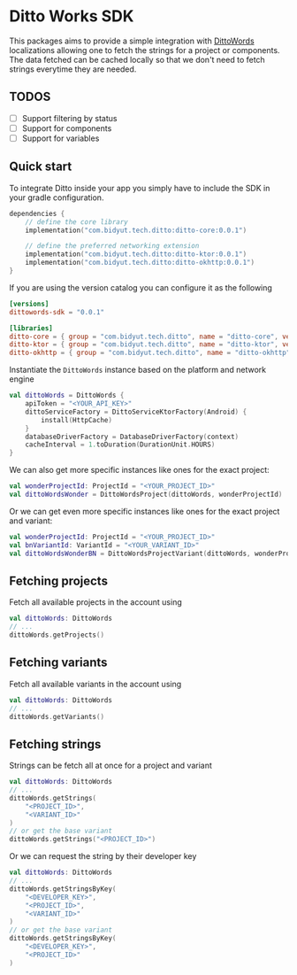# Ditto Works SDK

This packages aims to provide a simple integration with [DittoWords](https://www.dittowords.com/) localizations allowing
one to fetch the strings for a project or components. The data fetched can be cached locally so that we don't need to
fetch strings everytime they are needed.

## TODOS

- [ ] Support filtering by status
- [ ] Support for components
- [ ] Support for variables

## Quick start

To integrate Ditto inside your app you simply have to include the SDK in your gradle configuration.
```kotlin
dependencies {
    // define the core library
    implementation("com.bidyut.tech.ditto:ditto-core:0.0.1")

    // define the preferred networking extension
    implementation("com.bidyut.tech.ditto:ditto-ktor:0.0.1")
    implementation("com.bidyut.tech.ditto:ditto-okhttp:0.0.1")
}
```

If you are using the version catalog you can configure it as the following
```toml
[versions]
dittowords-sdk = "0.0.1"

[libraries]
ditto-core = { group = "com.bidyut.tech.ditto", name = "ditto-core", version.ref = "dittowords-sdk" }
ditto-ktor = { group = "com.bidyut.tech.ditto", name = "ditto-ktor", version.ref = "dittowords-sdk" }
ditto-okhttp = { group = "com.bidyut.tech.ditto", name = "ditto-okhttp", version.ref = "dittowords-sdk" }
```

Instantiate the `DittoWords` instance based on the platform and network engine
```kotlin
val dittoWords = DittoWords {
    apiToken = "<YOUR_API_KEY>"
    dittoServiceFactory = DittoServiceKtorFactory(Android) {
        install(HttpCache)
    }
    databaseDriverFactory = DatabaseDriverFactory(context)
    cacheInterval = 1.toDuration(DurationUnit.HOURS)
}
```

We can also get more specific instances like ones for the exact project:
```kotlin
val wonderProjectId: ProjectId = "<YOUR_PROJECT_ID>"
val dittoWordsWonder = DittoWordsProject(dittoWords, wonderProjectId)
```

Or we can get even more specific instances like ones for the exact project and variant:
```kotlin
val wonderProjectId: ProjectId = "<YOUR_PROJECT_ID>"
val bnVariantId: VariantId = "<YOUR_VARIANT_ID>"
val dittoWordsWonderBN = DittoWordsProjectVariant(dittoWords, wonderProjectId, bnVariantId)
```

## Fetching projects

Fetch all available projects in the account using

```kotlin
val dittoWords: DittoWords
// ...
dittoWords.getProjects()
```

## Fetching variants

Fetch all available variants in the account using

```kotlin
val dittoWords: DittoWords
// ...
dittoWords.getVariants()
```

## Fetching strings

Strings can be fetch all at once for a project and variant

```kotlin
val dittoWords: DittoWords
// ...
dittoWords.getStrings(
    "<PROJECT_ID>",
    "<VARIANT_ID>"
)
// or get the base variant
dittoWords.getStrings("<PROJECT_ID>")
```

Or we can request the string by their developer key

```kotlin
val dittoWords: DittoWords
// ...
dittoWords.getStringsByKey(
    "<DEVELOPER_KEY>",
    "<PROJECT_ID>",
    "<VARIANT_ID>"
)
// or get the base variant
dittoWords.getStringsByKey(
    "<DEVELOPER_KEY>",
    "<PROJECT_ID>"
)
```
